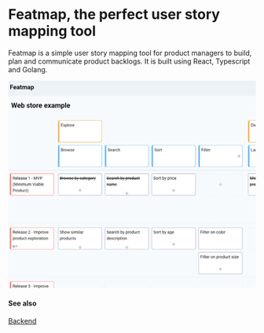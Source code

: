 # Featmap, the perfect user story mapping tool



Featmap is a simple user story mapping tool for product managers to build, plan and communicate product backlogs. It is built using React, Typescript and Golang.

![Featmap screenshot](screenshot.png)

#### See also 
[Backend](https://www.github.com/amborle/featmap)
